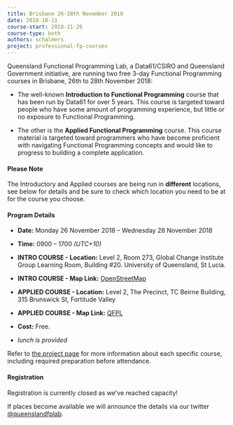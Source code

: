 ```yaml
---
title: Brisbane 26-28th November 2018
date: 2018-10-11
course-start: 2018-11-26
course-type: both
authors: schalmers
project: professional-fp-courses 
---
```


<!-- options for course-type: intro|applied|both -->

Queensland Functional Programming Lab, a Data61/CSIRO and Queensland Government initiative, are running two free 3-day Functional Programming courses in Brisbane, 26th to 28th November 2018:

* The well-known **Introduction to Functional Programming** course that has been run by Data61 for over 5 years. This course is targeted toward people who have some amount of programming experience, but little or no exposure to Functional Programming.

* The other is the **Applied Functional Programming** course. This course material is targeted toward programmers who have become proficient with navigating Functional Programming concepts and would like to progress to building a complete application.

#### Please Note

The Introductory and Applied courses are being run in __different__ locations, see below for details and be sure to check which location you need to be at for the course you choose.

#### Program Details

* **Date:** Monday 26 November 2018 – Wednesday 28 November 2018
* **Time:** 0900 – 1700 *(UTC+10)*

* **INTRO COURSE - Location:** Level 2, Room 273, Global Change Institute Group Learning Room, Building #20. University of Queensland, St Lucia.
* **INTRO COURSE - Map Link:** [OpenStreetMap](https://osm.org/go/ueD0ujxvt)

* **APPLIED COURSE - Location:** Level 2, The Precinct, TC Beirne Building, 315 Brunswick St, Fortitude Valley
* **APPLIED COURSE - Map Link:** [QFPL](https://qfpl.io/location)

* **Cost:** Free.
* *lunch is provided*

Refer to [the project page](http://qfpl.io/projects/professional-fp-courses/) for more information about each specific course, including required preparation before attendance.

#### Registration

Registration is currently closed as we've reached capacity!

If places become available we will announce the details via our twitter [@queenslandfplab](https://twitter.com/queenslandfplab).

<!-- 
Please register your interest [here](https://goo.gl/forms/mhOsXARi23niCLoA2). 
-->
